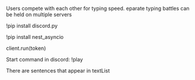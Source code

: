 Users compete with each other for typing speed.
eparate typing battles can be held on multiple servers

!pip install discord.py

!pip install nest_asyncio

client.run(token)

Start command in discord: !play


There are sentences that appear in textList
